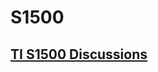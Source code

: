 # S1500

## [TI S1500 Discussions](https://github.com/johnsonjh/S1500/discussions?discussions_q=sort%3Atop)
